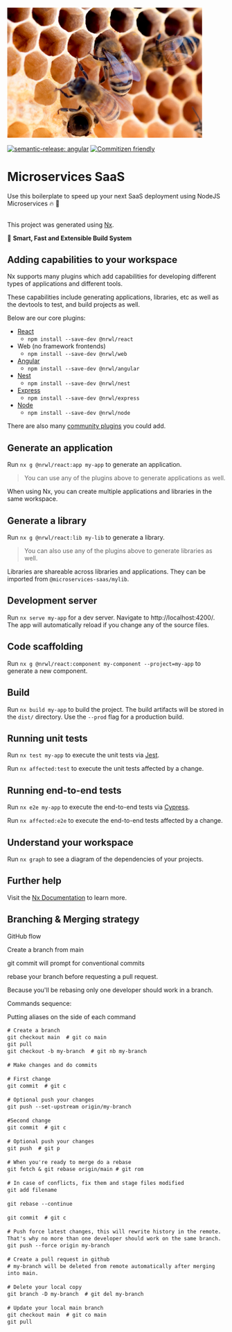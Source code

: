 <p><img src="./images/microservices-saas-logo.jpg" width="450"></p>

[![semantic-release: angular](https://img.shields.io/badge/semantic--release-angular-e10079?logo=semantic-release)](https://github.com/semantic-release/semantic-release)
[![Commitizen friendly](https://img.shields.io/badge/commitizen-friendly-brightgreen.svg)](http://commitizen.github.io/cz-cli/)

# Microservices SaaS

Use this boilerplate to speed up your next SaaS deployment using NodeJS Microservices 🔥 🚀
<br/>
<br/>

This project was generated using [Nx](https://nx.dev).

🔎 **Smart, Fast and Extensible Build System**

## Adding capabilities to your workspace

Nx supports many plugins which add capabilities for developing different types of applications and different tools.

These capabilities include generating applications, libraries, etc as well as the devtools to test, and build projects as well.

Below are our core plugins:

- [React](https://reactjs.org)
  - `npm install --save-dev @nrwl/react`
- Web (no framework frontends)
  - `npm install --save-dev @nrwl/web`
- [Angular](https://angular.io)
  - `npm install --save-dev @nrwl/angular`
- [Nest](https://nestjs.com)
  - `npm install --save-dev @nrwl/nest`
- [Express](https://expressjs.com)
  - `npm install --save-dev @nrwl/express`
- [Node](https://nodejs.org)
  - `npm install --save-dev @nrwl/node`

There are also many [community plugins](https://nx.dev/community) you could add.

## Generate an application

Run `nx g @nrwl/react:app my-app` to generate an application.

> You can use any of the plugins above to generate applications as well.

When using Nx, you can create multiple applications and libraries in the same workspace.

## Generate a library

Run `nx g @nrwl/react:lib my-lib` to generate a library.

> You can also use any of the plugins above to generate libraries as well.

Libraries are shareable across libraries and applications. They can be imported from `@microservices-saas/mylib`.

## Development server

Run `nx serve my-app` for a dev server. Navigate to http://localhost:4200/. The app will automatically reload if you change any of the source files.

## Code scaffolding

Run `nx g @nrwl/react:component my-component --project=my-app` to generate a new component.

## Build

Run `nx build my-app` to build the project. The build artifacts will be stored in the `dist/` directory. Use the `--prod` flag for a production build.

## Running unit tests

Run `nx test my-app` to execute the unit tests via [Jest](https://jestjs.io).

Run `nx affected:test` to execute the unit tests affected by a change.

## Running end-to-end tests

Run `nx e2e my-app` to execute the end-to-end tests via [Cypress](https://www.cypress.io).

Run `nx affected:e2e` to execute the end-to-end tests affected by a change.

## Understand your workspace

Run `nx graph` to see a diagram of the dependencies of your projects.

## Further help

Visit the [Nx Documentation](https://nx.dev) to learn more.

## Branching & Merging strategy

GitHub flow

Create a branch from main

git commit will prompt for conventional commits

rebase your branch before requesting a pull request.

Because you'll be rebasing only one developer should work in a branch.

Commands sequence:

Putting aliases on the side of each command

```
# Create a branch
git checkout main  # git co main
git pull
git checkout -b my-branch  # git nb my-branch

# Make changes and do commits

# First change
git commit  # git c

# Optional push your changes
git push --set-upstream origin/my-branch

#Second change
git commit  # git c

# Optional push your changes
git push  # git p

# When you're ready to merge do a rebase
git fetch & git rebase origin/main # git rom

# In case of conflicts, fix them and stage files modified
git add filename

git rebase --continue

git commit  # git c

# Push force latest changes, this will rewrite history in the remote. That's why no more than one developer should work on the same branch.
git push --force origin my-branch

# Create a pull request in github
# my-branch will be deleted from remote automatically after merging into main.

# Delete your local copy
git branch -D my-branch  # git del my-branch

# Update your local main branch
git checkout main  # git co main
git pull

```
